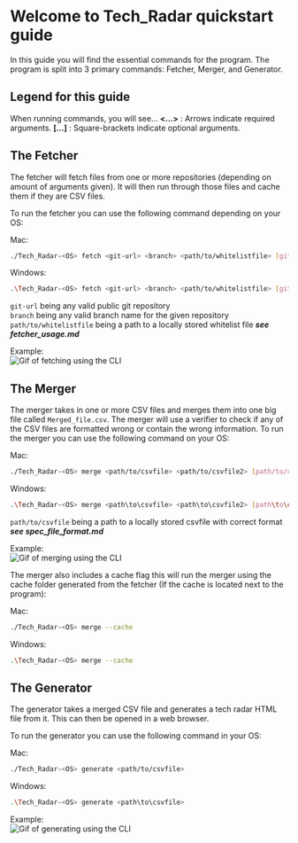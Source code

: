 # Welcome to Tech_Radar quickstart guide
In this guide you will find the essential commands for the program. The program is split into 3 primary commands: Fetcher, Merger, and Generator.

## Legend for this guide
When running commands, you will see...
**<...>** : Arrows indicate required arguments.
**[...]** : Square-brackets indicate optional arguments.

## The Fetcher
The fetcher will fetch files from one or more repositories (depending on amount of arguments given). It will then run through those files and cache them if they are CSV files.  

To run the fetcher you can use the following command depending on your OS:

Mac:
```bash
./Tech_Radar-<OS> fetch <git-url> <branch> <path/to/whitelistfile> [git-url2] [branch2] [path/to/whitelistfile2] ...
```

Windows:
```bash
.\Tech_Radar-<OS> fetch <git-url> <branch> <path/to/whitelistfile> [git-url2] [branch2] [path/to/whitelistfile2] ...
```


`git-url` being any valid public git repository  
`branch` being any valid branch name for the given repository  
`path/to/whitelistfile` being a path to a locally stored whitelist file *__see fetcher_usage.md__*  

Example:  
![Gif of fetching using the CLI](https://github.com/NovoNordisk-OpenSource/decentralized-tech-radar/blob/main/docs/images/quickstart_gifs/Fetch.gif)

## The Merger
The merger takes in one or more CSV files and merges them into one big file called `Merged_file.csv`. The merger will use a verifier to check if any of the CSV files are formatted wrong or contain the wrong information.
To run the merger you can use the following command on your OS:

Mac:
```bash
./Tech_Radar-<OS> merge <path/to/csvfile> <path/to/csvfile2> [path/to/csvfile3] ...
```

Windows:
```bash
.\Tech_Radar-<OS> merge <path\to\csvfile> <path\to\csvfile2> [path\to\csvfile3] ...
```


`path/to/csvfile` being a path to a locally stored csvfile with correct format *__see spec_file_format.md__*  


Example:  
![Gif of merging using the CLI](https://github.com/NovoNordisk-OpenSource/decentralized-tech-radar/blob/main/docs/images/quickstart_gifs/Merging.gif)

The merger also includes a cache flag this will run the merger using the cache folder generated from the fetcher (If the cache is located next to the program):

Mac:
```bash
./Tech_Radar-<OS> merge --cache
```

Windows:
```bash
.\Tech_Radar-<OS> merge --cache
```

## The Generator
The generator takes a merged CSV file and generates a tech radar HTML file from it. This can then be opened in a web browser.

To run the generator you can use the following command in your OS:

Mac:
```bash
./Tech_Radar-<OS> generate <path/to/csvfile>
```

Windows:
```bash
.\Tech_Radar-<OS> generate <path\to\csvfile>
```


Example:  
![Gif of generating using the CLI](https://github.com/NovoNordisk-OpenSource/decentralized-tech-radar/blob/main/docs/images/quickstart_gifs/Generate.gif)